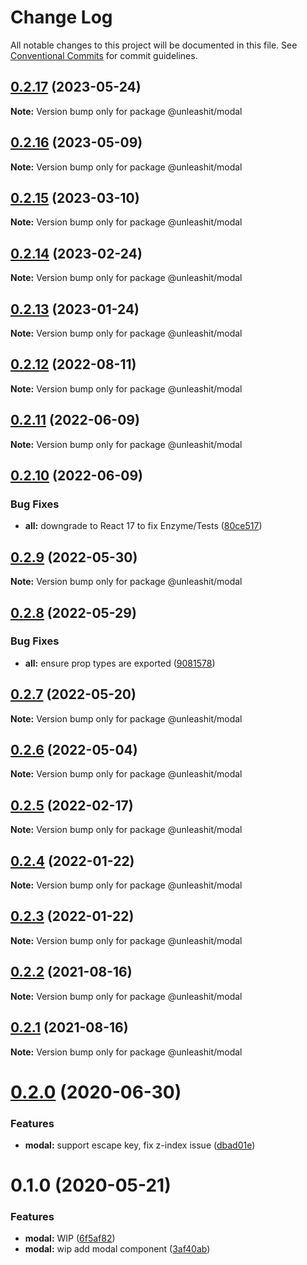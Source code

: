 # Change Log

All notable changes to this project will be documented in this file.
See [Conventional Commits](https://conventionalcommits.org) for commit guidelines.

## [0.2.17](https://github.com/unleashit/npm-library/compare/@unleashit/modal@0.2.16...@unleashit/modal@0.2.17) (2023-05-24)

**Note:** Version bump only for package @unleashit/modal

## [0.2.16](https://github.com/unleashit/npm-library/compare/@unleashit/modal@0.2.15...@unleashit/modal@0.2.16) (2023-05-09)

**Note:** Version bump only for package @unleashit/modal

## [0.2.15](https://github.com/unleashit/npm-library/compare/@unleashit/modal@0.2.14...@unleashit/modal@0.2.15) (2023-03-10)

**Note:** Version bump only for package @unleashit/modal

## [0.2.14](https://github.com/unleashit/npm-library/compare/@unleashit/modal@0.2.13...@unleashit/modal@0.2.14) (2023-02-24)

**Note:** Version bump only for package @unleashit/modal

## [0.2.13](https://github.com/unleashit/npm-library/compare/@unleashit/modal@0.2.12...@unleashit/modal@0.2.13) (2023-01-24)

**Note:** Version bump only for package @unleashit/modal

## [0.2.12](https://github.com/unleashit/npm-library/compare/@unleashit/modal@0.2.11...@unleashit/modal@0.2.12) (2022-08-11)

**Note:** Version bump only for package @unleashit/modal

## [0.2.11](https://github.com/unleashit/npm-library/compare/@unleashit/modal@0.2.10...@unleashit/modal@0.2.11) (2022-06-09)

**Note:** Version bump only for package @unleashit/modal

## [0.2.10](https://github.com/unleashit/npm-library/compare/@unleashit/modal@0.2.9...@unleashit/modal@0.2.10) (2022-06-09)

### Bug Fixes

- **all:** downgrade to React 17 to fix Enzyme/Tests ([80ce517](https://github.com/unleashit/npm-library/commit/80ce517e1e65d7a6b7de0e20d47e19d4750482b7))

## [0.2.9](https://github.com/unleashit/npm-library/compare/@unleashit/modal@0.2.8...@unleashit/modal@0.2.9) (2022-05-30)

**Note:** Version bump only for package @unleashit/modal

## [0.2.8](https://github.com/unleashit/npm-library/compare/@unleashit/modal@0.2.7...@unleashit/modal@0.2.8) (2022-05-29)

### Bug Fixes

- **all:** ensure prop types are exported ([9081578](https://github.com/unleashit/npm-library/commit/9081578541726c7309a7843606fa13eb66ca192d))

## [0.2.7](https://github.com/unleashit/npm-library/compare/@unleashit/modal@0.2.6...@unleashit/modal@0.2.7) (2022-05-20)

**Note:** Version bump only for package @unleashit/modal

## [0.2.6](https://github.com/unleashit/npm-library/compare/@unleashit/modal@0.2.5...@unleashit/modal@0.2.6) (2022-05-04)

**Note:** Version bump only for package @unleashit/modal

## [0.2.5](https://github.com/unleashit/npm-library/compare/@unleashit/modal@0.2.4...@unleashit/modal@0.2.5) (2022-02-17)

**Note:** Version bump only for package @unleashit/modal

## [0.2.4](https://github.com/unleashit/npm-library/compare/@unleashit/modal@0.2.3...@unleashit/modal@0.2.4) (2022-01-22)

**Note:** Version bump only for package @unleashit/modal

## [0.2.3](https://github.com/unleashit/npm-library/compare/@unleashit/modal@0.2.2...@unleashit/modal@0.2.3) (2022-01-22)

**Note:** Version bump only for package @unleashit/modal

## [0.2.2](https://github.com/unleashit/npm-library/compare/@unleashit/modal@0.2.1...@unleashit/modal@0.2.2) (2021-08-16)

**Note:** Version bump only for package @unleashit/modal

## [0.2.1](https://github.com/unleashit/npm-library/compare/@unleashit/modal@0.2.0...@unleashit/modal@0.2.1) (2021-08-16)

**Note:** Version bump only for package @unleashit/modal

# [0.2.0](https://github.com/unleashit/npm-library/compare/@unleashit/modal@0.1.0...@unleashit/modal@0.2.0) (2020-06-30)

### Features

- **modal:** support escape key, fix z-index issue ([dbad01e](https://github.com/unleashit/npm-library/commit/dbad01e1905d1e68c5f946975c8492704efc8b47))

# 0.1.0 (2020-05-21)

### Features

- **modal:** WIP ([6f5af82](https://github.com/unleashit/npm-library/commit/6f5af82))
- **modal:** wip add modal component ([3af40ab](https://github.com/unleashit/npm-library/commit/3af40ab))
